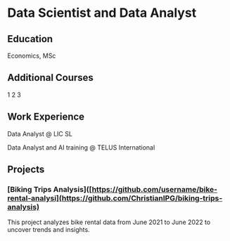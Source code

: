 # Data Scientist and Data Analyst

## Education
Economics, MSc

## Additional Courses
1
2
3

## Work Experience
Data Analyst @ LIC SL

Data Analyst and AI training @ TELUS International

## Projects

### [Biking Trips Analysis]([https://github.com/username/bike-rental-analysi](https://github.com/ChristianIPG/biking-trips-analysis)
This project analyzes bike rental data from June 2021 to June 2022 to uncover trends and insights.
